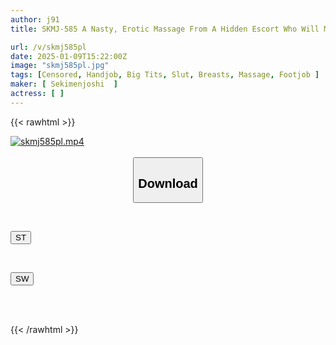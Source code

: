 ```yaml
---
author: j91
title: SKMJ-585 A Nasty, Erotic Massage From A Hidden Escort Who Will Make You Faint With Pleasure! She'll Make Your Dick So Hard It'll Break Through Your Paper Pants! She'll Give You An Oil Massage That Will Drive You Crazy! She'll Use Her Hand Skills To Squeeze Out So Much Sperm That Your Balls Will Dry Up!

url: /v/skmj585pl
date: 2025-01-09T15:22:00Z
image: "skmj585pl.jpg"
tags: [Censored, Handjob, Big Tits, Slut, Breasts, Massage, Footjob	]
maker: [ Sekimenjoshi  ]
actress: [ ]
---
```



{{< rawhtml >}}

<div class="video" data-videoid="VoZjrDOZ0gCKA3k">
    <a href="javascript:;">
        <img src="/v/skmj585pl/skmj585pl.jpg" width="WIDTH" height="HEIGHT" alt="skmj585pl.mp4" loading="lazy">
    </a>
</div>

<script type="text/javascript" src="https://j91.asia/asset/on-demand-st.js"></script>

<br>
  <link rel="stylesheet" href="https://j91.asia/asset/bs5.css">
  
  <center>
  <button class="btn btn-primary" type="button" data-bs-toggle="collapse" data-bs-target=".multi-collapse" aria-expanded="false" aria-controls="multiCollapseExample1 multiCollapseExample2"><h2>Download</h2></button></center>
</p>
<div class="row">
  <div class="col">
    <div class="collapse multi-collapse" id="multiCollapseExample1">
      <div class="card card-body">
	      	      <br>
<div class="buttons">  
<p><a href="/v/skmj585pl/st.html" target="_blank"><button class="btn-hover color-3"><i class="fa fa-download"></i> ST</button></a></p></div>
    </div>
  </div>
</div>
  <div class="col">
    <div class="collapse multi-collapse" id="multiCollapseExample2">
      <div class="card card-body">
	      <br>
<div class="buttons">
<p><a href="/v/skmj585pl/sw.html" target="_blank"><button class="btn-hover color-2"><i class="fa fa-download"></i> SW</button></a></p></div>
<br><br>
      </div>
    </div>
  </div>
</div>

{{< /rawhtml >}}
